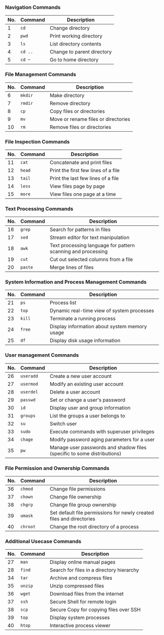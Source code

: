 ### Navigation Commands

| No. | Command | Description                |
| --- | ------- | -------------------------- |
| 1   | `cd`    | Change directory           |
| 2   | `pwd`   | Print working directory    |
| 3   | `ls`    | List directory contents    |
| 4   | `cd ..` | Change to parent directory |
| 5   | `cd ~`  | Go to home directory       |

### File Management Commands

| No. | Command | Description                         |
| --- | ------- | ----------------------------------- |
| 6   | `mkdir` | Make directory                      |
| 7   | `rmdir` | Remove directory                    |
| 8   | `cp`    | Copy files or directories           |
| 9   | `mv`    | Move or rename files or directories |
| 10  | `rm`    | Remove files or directories         |

### File Inspection Commands

| No. | Command | Description                         |
| --- | ------- | ----------------------------------- |
| 11  | `cat`   | Concatenate and print files         |
| 12  | `head`  | Print the first few lines of a file |
| 13  | `tail`  | Print the last few lines of a file  |
| 14  | `less`  | View files page by page             |
| 15  | `more`  | View files one page at a time       |

### Text Processing Commands

| No. | Command | Description                                                  |
| --- | ------- | ------------------------------------------------------------ |
| 16  | `grep`  | Search for patterns in files                                 |
| 17  | `sed`   | Stream editor for text manipulation                          |
| 18  | `awk`   | Text processing language for pattern scanning and processing |
| 19  | `cut`   | Cut out selected columns from a file                         |
| 20  | `paste` | Merge lines of files                                         |

### System Information and Process Management Commands

| No. | Command | Description                                   |
| --- | ------- | --------------------------------------------- |
| 21  | `ps`    | Process list                                  |
| 22  | `top`   | Dynamic real-time view of system processes    |
| 23  | `kill`  | Terminate a running process                   |
| 24  | `free`  | Display information about system memory usage |
| 25  | `df`    | Display disk usage information                |

### User management Commands

| No. | Command   | Description                                                             |
| --- | --------- | ----------------------------------------------------------------------- |
| 26  | `useradd` | Create a new user account                                               |
| 27  | `usermod` | Modify an existing user account                                         |
| 28  | `userdel` | Delete a user account                                                   |
| 29  | `passwd`  | Set or change a user's password                                         |
| 30  | `id`      | Display user and group information                                      |
| 31  | `groups`  | List the groups a user belongs to                                       |
| 32  | `su`      | Switch user                                                             |
| 33  | `sudo`    | Execute commands with superuser privileges                              |
| 34  | `chage`   | Modify password aging parameters for a user                             |
| 35  | `pw`      | Manage user passwords and shadow files (specific to some distributions) |

### File Permission and Ownership Commands

| No. | Command  | Description                                                          |
| --- | -------- | -------------------------------------------------------------------- |
| 36  | `chmod`  | Change file permissions                                              |
| 37  | `chown`  | Change file ownership                                                |
| 38  | `chgrp`  | Change file group ownership                                          |
| 39  | `umask`  | Set default file permissions for newly created files and directories |
| 40  | `chroot` | Change the root directory of a process                               |

### Additional Usecase Commands

| No. | Command | Description                                                    |
| --- | ------- | -------------------------------------------------------------- |
| 27  | `man`   | Display online manual pages                                    |
| 28  | `find`  | Search for files in a directory hierarchy                      |
| 34  | `tar`   | Archive and compress files                                     |
| 35  | `unzip` | Unzip compressed files                                         |
| 36  | `wget`  | Download files from the internet                               |
| 37  | `ssh`   | Secure Shell for remote login                                  |
| 38  | `scp`   | Secure Copy for copying files over SSH                         |
| 39  | `top`   | Display system processes                                       |
| 40  | `htop`  | Interactive process viewer                                     |
